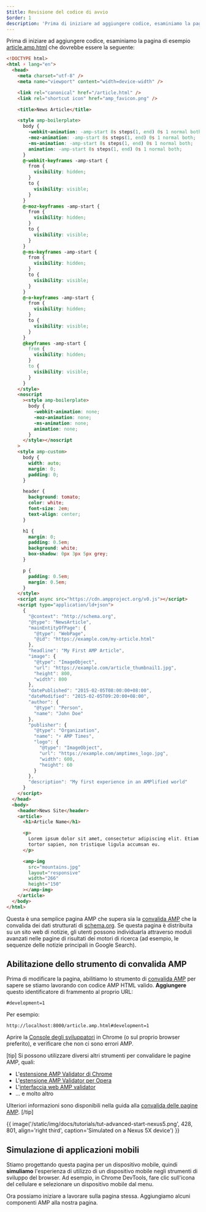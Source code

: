 ```yaml
---
$title: Revisione del codice di avvio
$order: 1
description: 'Prima di iniziare ad aggiungere codice, esaminiamo la pagina di esempio article.amp.html, che dovrebbe essere la seguente: ...'
---
```


Prima di iniziare ad aggiungere codice, esaminiamo la pagina di esempio [article.amp.html](https://github.com/googlecodelabs/accelerated-mobile-pages-advanced/blob/master/article.amp.html) che dovrebbe essere la seguente:

```html
<!DOCTYPE html>
<html ⚡ lang="en">
  <head>
    <meta charset="utf-8" />
    <meta name="viewport" content="width=device-width" />

    <link rel="canonical" href="/article.html" />
    <link rel="shortcut icon" href="amp_favicon.png" />

    <title>News Article</title>

    <style amp-boilerplate>
      body {
        -webkit-animation: -amp-start 8s steps(1, end) 0s 1 normal both;
        -moz-animation: -amp-start 8s steps(1, end) 0s 1 normal both;
        -ms-animation: -amp-start 8s steps(1, end) 0s 1 normal both;
        animation: -amp-start 8s steps(1, end) 0s 1 normal both;
      }
      @-webkit-keyframes -amp-start {
        from {
          visibility: hidden;
        }
        to {
          visibility: visible;
        }
      }
      @-moz-keyframes -amp-start {
        from {
          visibility: hidden;
        }
        to {
          visibility: visible;
        }
      }
      @-ms-keyframes -amp-start {
        from {
          visibility: hidden;
        }
        to {
          visibility: visible;
        }
      }
      @-o-keyframes -amp-start {
        from {
          visibility: hidden;
        }
        to {
          visibility: visible;
        }
      }
      @keyframes -amp-start {
        from {
          visibility: hidden;
        }
        to {
          visibility: visible;
        }
      }
    </style>
    <noscript
      ><style amp-boilerplate>
        body {
          -webkit-animation: none;
          -moz-animation: none;
          -ms-animation: none;
          animation: none;
        }
      </style></noscript
    >
    <style amp-custom>
      body {
        width: auto;
        margin: 0;
        padding: 0;
      }

      header {
        background: tomato;
        color: white;
        font-size: 2em;
        text-align: center;
      }

      h1 {
        margin: 0;
        padding: 0.5em;
        background: white;
        box-shadow: 0px 3px 5px grey;
      }

      p {
        padding: 0.5em;
        margin: 0.5em;
      }
    </style>
    <script async src="https://cdn.ampproject.org/v0.js"></script>
    <script type="application/ld+json">
      {
        "@context": "http://schema.org",
        "@type": "NewsArticle",
        "mainEntityOfPage": {
          "@type": "WebPage",
          "@id": "https://example.com/my-article.html"
        },
        "headline": "My First AMP Article",
        "image": {
          "@type": "ImageObject",
          "url": "https://example.com/article_thumbnail1.jpg",
          "height": 800,
          "width": 800
        },
        "datePublished": "2015-02-05T08:00:00+08:00",
        "dateModified": "2015-02-05T09:20:00+08:00",
        "author": {
          "@type": "Person",
          "name": "John Doe"
        },
        "publisher": {
          "@type": "Organization",
          "name": "⚡ AMP Times",
          "logo": {
            "@type": "ImageObject",
            "url": "https://example.com/amptimes_logo.jpg",
            "width": 600,
            "height": 60
          }
        },
        "description": "My first experience in an AMPlified world"
      }
    </script>
  </head>
  <body>
    <header>News Site</header>
    <article>
      <h1>Article Name</h1>

      <p>
        Lorem ipsum dolor sit amet, consectetur adipiscing elit. Etiam egestas
        tortor sapien, non tristique ligula accumsan eu.
      </p>

      <amp-img
        src="mountains.jpg"
        layout="responsive"
        width="266"
        height="150"
      ></amp-img>
    </article>
  </body>
</html>
```

Questa è una semplice pagina AMP che supera sia la [convalida AMP](../../../../documentation/guides-and-tutorials/learn/validation-workflow/validate_amp.md) che la convalida dei dati strutturati di [schema.org](http://schema.org/). Se questa pagina è distribuita su un sito web di notizie, gli utenti possono individuarla attraverso moduli avanzati nelle pagine di risultati dei motori di ricerca (ad esempio, le sequenze delle notizie principali in Google Search).

## Abilitazione dello strumento di convalida AMP

Prima di modificare la pagina, abilitiamo lo strumento di [convalida AMP](../../../../documentation/guides-and-tutorials/learn/validation-workflow/validate_amp.md) per sapere se stiamo lavorando con codice AMP HTML valido. **Aggiungere** questo identificatore di frammento al proprio URL:

```text
#development=1
```

Per esempio:

```text
http://localhost:8000/article.amp.html#development=1
```

Aprire la [Console degli sviluppatori](https://developer.chrome.com/devtools/docs/console) in Chrome (o sul proprio browser preferito), e verificare che non ci sono errori AMP.

[tip] Si possono utilizzare diversi altri strumenti per convalidare le pagine AMP, quali:

- L'[estensione AMP Validator di Chrome](https://chrome.google.com/webstore/detail/amp-validator/nmoffdblmcmgeicmolmhobpoocbbmknc)
- L'[estensione AMP Validator per Opera](https://addons.opera.com/en-gb/extensions/details/amp-validator/)
- L'[interfaccia web AMP validator](https://validator.ampproject.org/)
- ... e molto altro

Ulteriori informazioni sono disponibili nella guida alla [convalida delle pagine AMP](../../../../documentation/guides-and-tutorials/learn/validation-workflow/validate_amp.md). [/tip]

{{ image('/static/img/docs/tutorials/tut-advanced-start-nexus5.png', 428, 801, align='right third', caption='Simulated on a Nexus 5X device') }}

## Simulazione di applicazioni mobili

Stiamo progettando questa pagina per un dispositivo mobile, quindi **simuliamo** l'esperienza di utilizzo di un dispositivo mobile negli strumenti di sviluppo del browser. Ad esempio, in Chrome DevTools, fare clic sull'icona del cellulare e selezionare un dispositivo mobile dal menu.

Ora possiamo iniziare a lavorare sulla pagina stessa. Aggiungiamo alcuni componenti AMP alla nostra pagina.
